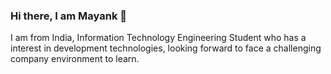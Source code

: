 ### Hi there, I am Mayank 👋
I am from India, Information Technology Engineering Student who has a interest in development technologies, looking forward to face a challenging company environment to learn.
